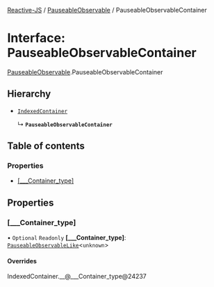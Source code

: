 [Reactive-JS](../README.md) / [PauseableObservable](../modules/PauseableObservable.md) / PauseableObservableContainer

# Interface: PauseableObservableContainer

[PauseableObservable](../modules/PauseableObservable.md).PauseableObservableContainer

## Hierarchy

- [`IndexedContainer`](types.IndexedContainer.md)

  ↳ **`PauseableObservableContainer`**

## Table of contents

### Properties

- [[\_\_\_Container\_type]](PauseableObservable.PauseableObservableContainer.md#[___container_type])

## Properties

### [\_\_\_Container\_type]

• `Optional` `Readonly` **[\_\_\_Container\_type]**: [`PauseableObservableLike`](types.PauseableObservableLike.md)<`unknown`\>

#### Overrides

IndexedContainer.\_\_@\_\_\_Container\_type@24237

